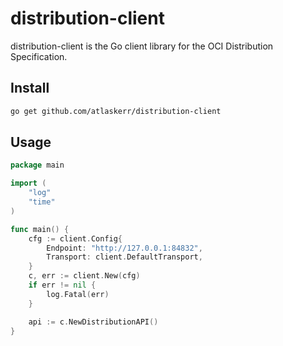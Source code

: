 # distribution-client

distribution-client is the Go client library for the OCI Distribution
Specification.

## Install
```bash
go get github.com/atlaskerr/distribution-client
```

## Usage

```go
package main

import (
	"log"
	"time"
)

func main() {
	cfg := client.Config{
		Endpoint: "http://127.0.0.1:84832",
		Transport: client.DefaultTransport,
	}
	c, err := client.New(cfg)
	if err != nil {
		log.Fatal(err)
	}

	api := c.NewDistributionAPI()
}
```


